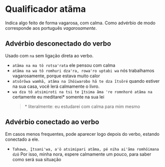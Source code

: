 # Qualificador atãma

Indica algo feito de forma vagarosa, com calma. Como advérbio de modo corresponde aos português *vagarosamente*.

## Advérbio desconectado do verbo

Usado com `na` sem ligação direta ao verbo.

- `atãma na ma tô rotsaꞌrata` ele pensou com calma
- `atãma na wa tô romhuri dzaꞌra, rowaꞌro uptabi wa` nós trabalhamos vagarosamente, porque estava muito calor
- `atsõrõwa wamhã, atãma na ĩhöiwarobo hã te dza ĩtsõré` quando estiver na sua casa, você lerá calmamente o livro.
- `wa dza tô atsimiroti na tsi te ĩ̱tsima ãma ꞌre romnhoré atãma na` certamente eu meditarei\* somente na sua lei
  >\* literalmente: eu estudarei com calma para mim mesmo

## Advérbio conectado ao verbo

Em casos menos frequentes, pode aparecer logo depois do verbo, estando conectado a ele.

- `Tahawa, ĩ̱tsaniꞌwa, aꞌö atsimipari atãma, pé niha aiꞌãma romhöimana dzô` Por isso, minha nora, espere calmamente um pouco, para saber como será sua situação
